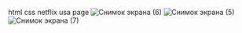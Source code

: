 html css netflix usa page
![Снимок экрана (6)](https://github.com/Chermen12345/netflix-clone/assets/125674026/d574f4e5-acc0-477d-a2ce-38a9b1b9645d)
![Снимок экрана (5)](https://github.com/Chermen12345/netflix-clone/assets/125674026/8950957a-c6a1-4094-9d3c-08ac3ef19682)
![Снимок экрана (7)](https://github.com/Chermen12345/netflix-clone/assets/125674026/55fab3a5-9270-4e29-bba4-9e1ecc6ae21e)
